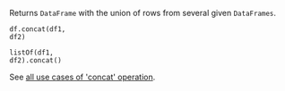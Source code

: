 <?xml version='1.0' encoding='UTF-8'?><topic xsi:noNamespaceSchemaLocation="https://resources.jetbrains.com/stardust/topic.v2.xsd" meta-keywords="" xmlns:xsi="http://www.w3.org/2001/XMLSchema-instance" id="concatDf" title="concat" _md-based="true"> 
<p _o="92" _o-sc="4,0" _o-l="4" _o-e="5,0" _o-tl="-1" _o-s="4,0" _o-cl="0" id="15f65caf">Returns <code _o="100" _o-sc="4,9" _o-l="4" _o-e="4,19" _o-tl="-1" _o-s="4,8" _o-cl="8" id="ce2dea44">DataFrame</code> with the union of rows from several given <code _o="154" _o-sc="4,63" _o-l="4" _o-e="4,74" _o-tl="-1" _o-s="4,62" _o-cl="62" id="fe890600">DataFrames</code>.</p>

<code _o="192" _o-sc="9,0" _o-l="8" _o-e="10,3" _o-tl="-1" _o-s="8,0" style="block" _o-cl="0" id="111876f4" lang="kotlin">df.concat(df1, df2)
</code>


<code _o="268" _o-sc="17,0" _o-l="16" _o-e="18,3" _o-tl="-1" _o-s="16,0" style="block" _o-cl="0" id="576b3b3b" lang="kotlin">listOf(df1, df2).concat()
</code>

<p _o="322" _o-sc="22,0" _o-l="22" _o-e="23,0" _o-tl="-1" _o-s="22,0" _o-cl="0" id="c0053117">See <a _o="326" _o-sc="22,5" LinkStatus="UNKNOWN" _o-l="22" _o-e="22,52" _o-tl="-1" _o-s="22,4" href="concat.md" _o-cl="4" id="b02f495c">all use cases of 'concat' operation</a>.</p>
</topic>